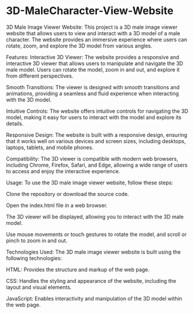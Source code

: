 # 3D-MaleCharacter-View-Website

3D Male Image Viewer Website:
This project is a 3D male image viewer website that allows users to view and interact with a 3D model of a male character. The website provides an immersive experience where users can rotate, zoom, and explore the 3D model from various angles.

Features:
Interactive 3D Viewer: The website provides a responsive and interactive 3D viewer that allows users to manipulate and navigate the 3D male model. Users can rotate the model, zoom in and out, and explore it from different perspectives.

Smooth Transitions: The viewer is designed with smooth transitions and animations, providing a seamless and fluid experience when interacting with the 3D model.

Intuitive Controls: The website offers intuitive controls for navigating the 3D model, making it easy for users to interact with the model and explore its details.

Responsive Design: The website is built with a responsive design, ensuring that it works well on various devices and screen sizes, including desktops, laptops, tablets, and mobile phones.

Compatibility: The 3D viewer is compatible with modern web browsers, including Chrome, Firefox, Safari, and Edge, allowing a wide range of users to access and enjoy the interactive experience.

Usage:
To use the 3D male image viewer website, follow these steps:

Clone the repository or download the source code.

Open the index.html file in a web browser.

The 3D viewer will be displayed, allowing you to interact with the 3D male model.

Use mouse movements or touch gestures to rotate the model, and scroll or pinch to zoom in and out.

Technologies Used:
The 3D male image viewer website is built using the following technologies:

HTML: Provides the structure and markup of the web page.

CSS: Handles the styling and appearance of the website, including the layout and visual elements.

JavaScript: Enables interactivity and manipulation of the 3D model within the web page.

